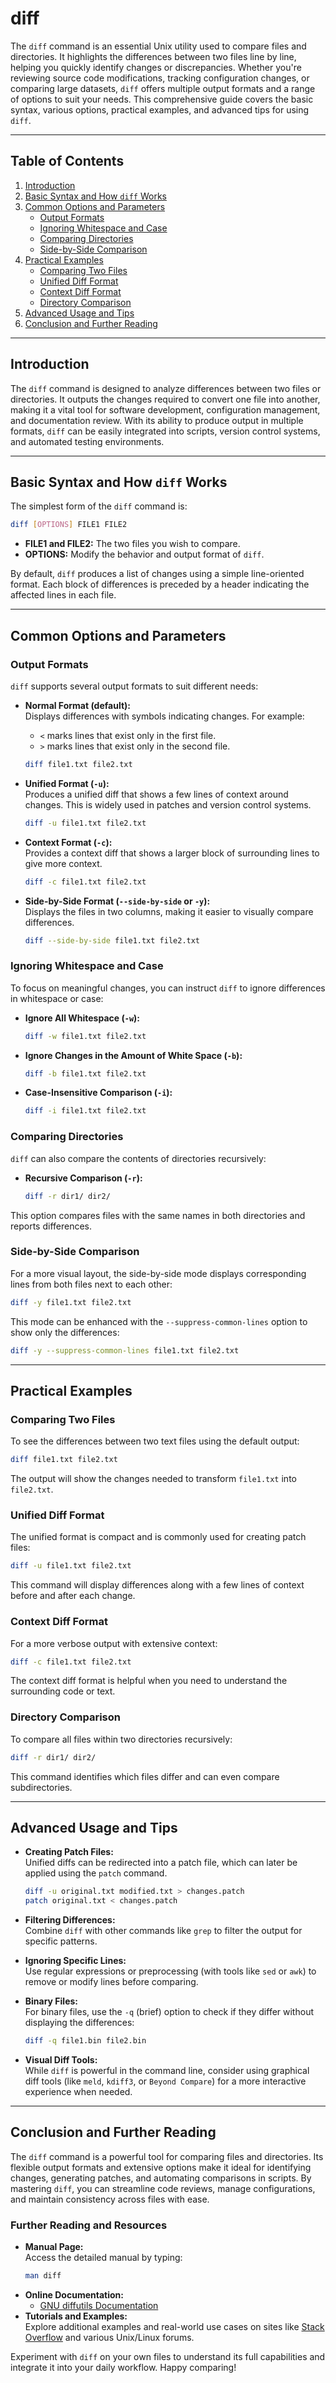 # diff

The `diff` command is an essential Unix utility used to compare files and directories. It highlights the differences between two files line by line, helping you quickly identify changes or discrepancies. Whether you're reviewing source code modifications, tracking configuration changes, or comparing large datasets, `diff` offers multiple output formats and a range of options to suit your needs. This comprehensive guide covers the basic syntax, various options, practical examples, and advanced tips for using `diff`.

---

## Table of Contents

1. [Introduction](#introduction)
2. [Basic Syntax and How `diff` Works](#basic-syntax-and-how-diff-works)
3. [Common Options and Parameters](#common-options-and-parameters)
    - [Output Formats](#output-formats)
    - [Ignoring Whitespace and Case](#ignoring-whitespace-and-case)
    - [Comparing Directories](#comparing-directories)
    - [Side-by-Side Comparison](#side-by-side-comparison)
4. [Practical Examples](#practical-examples)
    - [Comparing Two Files](#comparing-two-files)
    - [Unified Diff Format](#unified-diff-format)
    - [Context Diff Format](#context-diff-format)
    - [Directory Comparison](#directory-comparison)
5. [Advanced Usage and Tips](#advanced-usage-and-tips)
6. [Conclusion and Further Reading](#conclusion-and-further-reading)

---

## Introduction

The `diff` command is designed to analyze differences between two files or directories. It outputs the changes required to convert one file into another, making it a vital tool for software development, configuration management, and documentation review. With its ability to produce output in multiple formats, `diff` can be easily integrated into scripts, version control systems, and automated testing environments.

---

## Basic Syntax and How `diff` Works

The simplest form of the `diff` command is:

```bash
diff [OPTIONS] FILE1 FILE2
```

- **FILE1 and FILE2:** The two files you wish to compare.
- **OPTIONS:** Modify the behavior and output format of `diff`.

By default, `diff` produces a list of changes using a simple line-oriented format. Each block of differences is preceded by a header indicating the affected lines in each file.

---

## Common Options and Parameters

### Output Formats

`diff` supports several output formats to suit different needs:

- **Normal Format (default):**  
  Displays differences with symbols indicating changes. For example:
    - `<` marks lines that exist only in the first file.
    - `>` marks lines that exist only in the second file.

  ```bash
  diff file1.txt file2.txt
  ```

- **Unified Format (`-u`):**  
  Produces a unified diff that shows a few lines of context around changes. This is widely used in patches and version control systems.

  ```bash
  diff -u file1.txt file2.txt
  ```

- **Context Format (`-c`):**  
  Provides a context diff that shows a larger block of surrounding lines to give more context.

  ```bash
  diff -c file1.txt file2.txt
  ```

- **Side-by-Side Format (`--side-by-side` or `-y`):**  
  Displays the files in two columns, making it easier to visually compare differences.

  ```bash
  diff --side-by-side file1.txt file2.txt
  ```

### Ignoring Whitespace and Case

To focus on meaningful changes, you can instruct `diff` to ignore differences in whitespace or case:

- **Ignore All Whitespace (`-w`):**

  ```bash
  diff -w file1.txt file2.txt
  ```

- **Ignore Changes in the Amount of White Space (`-b`):**

  ```bash
  diff -b file1.txt file2.txt
  ```

- **Case-Insensitive Comparison (`-i`):**

  ```bash
  diff -i file1.txt file2.txt
  ```

### Comparing Directories

`diff` can also compare the contents of directories recursively:

- **Recursive Comparison (`-r`):**

  ```bash
  diff -r dir1/ dir2/
  ```

This option compares files with the same names in both directories and reports differences.

### Side-by-Side Comparison

For a more visual layout, the side-by-side mode displays corresponding lines from both files next to each other:

```bash
diff -y file1.txt file2.txt
```

This mode can be enhanced with the `--suppress-common-lines` option to show only the differences:

```bash
diff -y --suppress-common-lines file1.txt file2.txt
```

---

## Practical Examples

### Comparing Two Files

To see the differences between two text files using the default output:

```bash
diff file1.txt file2.txt
```

The output will show the changes needed to transform `file1.txt` into `file2.txt`.

### Unified Diff Format

The unified format is compact and is commonly used for creating patch files:

```bash
diff -u file1.txt file2.txt
```

This command will display differences along with a few lines of context before and after each change.

### Context Diff Format

For a more verbose output with extensive context:

```bash
diff -c file1.txt file2.txt
```

The context diff format is helpful when you need to understand the surrounding code or text.

### Directory Comparison

To compare all files within two directories recursively:

```bash
diff -r dir1/ dir2/
```

This command identifies which files differ and can even compare subdirectories.

---

## Advanced Usage and Tips

- **Creating Patch Files:**  
  Unified diffs can be redirected into a patch file, which can later be applied using the `patch` command.
  ```bash
  diff -u original.txt modified.txt > changes.patch
  patch original.txt < changes.patch
  ```

- **Filtering Differences:**  
  Combine `diff` with other commands like `grep` to filter the output for specific patterns.

- **Ignoring Specific Lines:**  
  Use regular expressions or preprocessing (with tools like `sed` or `awk`) to remove or modify lines before comparing.

- **Binary Files:**  
  For binary files, use the `-q` (brief) option to check if they differ without displaying the differences:
  ```bash
  diff -q file1.bin file2.bin
  ```

- **Visual Diff Tools:**  
  While `diff` is powerful in the command line, consider using graphical diff tools (like `meld`, `kdiff3`, or `Beyond Compare`) for a more interactive experience when needed.

---

## Conclusion and Further Reading

The `diff` command is a powerful tool for comparing files and directories. Its flexible output formats and extensive options make it ideal for identifying changes, generating patches, and automating comparisons in scripts. By mastering `diff`, you can streamline code reviews, manage configurations, and maintain consistency across files with ease.

### Further Reading and Resources

- **Manual Page:**  
  Access the detailed manual by typing:
  ```bash
  man diff
  ```
- **Online Documentation:**
    - [GNU diffutils Documentation](https://www.gnu.org/software/diffutils/)
- **Tutorials and Examples:**  
  Explore additional examples and real-world use cases on sites like [Stack Overflow](https://stackoverflow.com) and various Unix/Linux forums.

Experiment with `diff` on your own files to understand its full capabilities and integrate it into your daily workflow. Happy comparing!